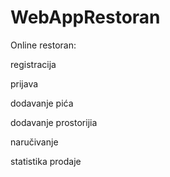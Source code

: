 # WebAppRestoran

Online restoran:

registracija

prijava

dodavanje pića

dodavanje prostorijia

naručivanje

statistika prodaje
